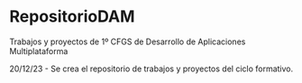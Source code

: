 # RepositorioDAM
Trabajos y proyectos de 1º CFGS de Desarrollo de Aplicaciones Multiplataforma

20/12/23 - Se crea el repositorio de trabajos y proyectos del ciclo formativo. 
